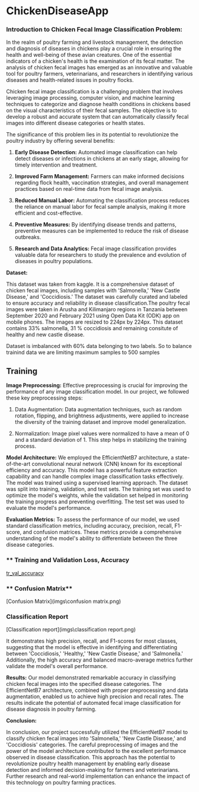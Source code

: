 # ChickenDiseaseApp
### Introduction to Chicken Fecal Image Classification Problem:

In the realm of poultry farming and livestock management, the detection and diagnosis of diseases in chickens play a crucial role in ensuring the health and well-being of these avian creatures. One of the essential indicators of a chicken's health is the examination of its fecal matter. The analysis of chicken fecal images has emerged as an innovative and valuable tool for poultry farmers, veterinarians, and researchers in identifying various diseases and health-related issues in poultry flocks.

Chicken fecal image classification is a challenging problem that involves leveraging image processing, computer vision, and machine learning techniques to categorize and diagnose health conditions in chickens based on the visual characteristics of their fecal samples. The objective is to develop a robust and accurate system that can automatically classify fecal images into different disease categories or health states.

The significance of this problem lies in its potential to revolutionize the poultry industry by offering several benefits:

1. **Early Disease Detection:** Automated image classification can help detect diseases or infections in chickens at an early stage, allowing for timely intervention and treatment.

2. **Improved Farm Management:** Farmers can make informed decisions regarding flock health, vaccination strategies, and overall management practices based on real-time data from fecal image analysis.

3. **Reduced Manual Labor:** Automating the classification process reduces the reliance on manual labor for fecal sample analysis, making it more efficient and cost-effective.

4. **Preventive Measures:** By identifying disease trends and patterns, preventive measures can be implemented to reduce the risk of disease outbreaks.

5. **Research and Data Analytics:** Fecal image classification provides valuable data for researchers to study the prevalence and evolution of diseases in poultry populations.

**Dataset:**

This dataset was taken from kaggle. It is a comprehensive dataset of chicken fecal images, including samples with 'Salmonella,' 'New Castle Disease,' and 'Coccidiosis.' The dataset was carefully curated and labeled to ensure accuracy and reliability in disease classification.The poultry fecal images were taken in Arusha and Kilimanjaro regions in Tanzania between September 2020 and February 2021 using Open Data Kit (ODK) app on mobile phones. The images are resized to 224px by 224px. 
This dataset contains 33% salmonella, 31 % coccidiosis and remaining consitute of healthy and new castle disease. 

Dataset is imbalanced with 60% data belonging to two labels. So to balance trainind data we are limiting maximum samples to 500 samples

## **Training**
**Image Preprocessing:**
Effective preprocessing is crucial for improving the performance of any image classification model. In our project, we followed these key preprocessing steps:

1. Data Augmentation: Data augmentation techniques, such as random rotation, flipping, and brightness adjustments, were applied to increase the diversity of the training dataset and improve model generalization.

2. Normalization: Image pixel values were normalized to have a mean of 0 and a standard deviation of 1. This step helps in stabilizing the training process.

**Model Architecture:**
We employed the EfficientNetB7 architecture, a state-of-the-art convolutional neural network (CNN) known for its exceptional efficiency and accuracy. This model has a powerful feature extraction capability and can handle complex image classification tasks effectively.
The model was trained using a supervised learning approach. The dataset was split into training, validation, and test sets. The training set was used to optimize the model's weights, while the validation set helped in monitoring the training progress and preventing overfitting. The test set was used to evaluate the model's performance.

**Evaluation Metrics:**
To assess the performance of our model, we used standard classification metrics, including accuracy, precision, recall, F1-score, and confusion matrices. These metrics provide a comprehensive understanding of the model's ability to differentiate between the three disease categories.

### ** Training and Validation Loss, Accuracy
[tr_val_accuracy](imgs\tr_val_acc.png)

### ** Confusion Matrix**
[Confusion Matrix](imgs\confusion matrix.png)

### **Classification Report**
[Classification report](imgs\classification report.png) 

It demonstrates high precision, recall, and F1-scores for most classes, suggesting that the model is effective in identifying and differentiating between 'Coccidiosis,' 'Healthy,' 'New Castle Disease,' and 'Salmonella.' Additionally, the high accuracy and balanced macro-average metrics further validate the model's overall performance.
                 
**Results:**
Our model demonstrated remarkable accuracy in classifying chicken fecal images into the specified disease categories. The EfficientNetB7 architecture, combined with proper preprocessing and data augmentation, enabled us to achieve high precision and recall rates. The results indicate the potential of automated fecal image classification for disease diagnosis in poultry farming.

**Conclusion:**

In conclusion, our project successfully utilized the EfficientNetB7 model to classify chicken fecal images into 'Salmonella,' 'New Castle Disease,' and 'Coccidiosis' categories. The careful preprocessing of images and the power of the model architecture contributed to the excellent performance observed in disease classification. This approach has the potential to revolutionize poultry health management by enabling early disease detection and informed decision-making for farmers and veterinarians. Further research and real-world implementation can enhance the impact of this technology on poultry farming practices.

